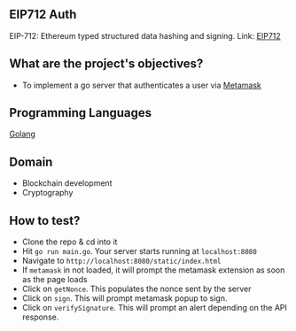 ## EIP712 Auth

EIP-712: Ethereum typed structured data hashing and signing. Link: [EIP712](https://eips.ethereum.org/EIPS/eip-712)

## What are the project's objectives?

- To implement a go server that authenticates a user via [Metamask](https://metamask.io/)

## Programming Languages

[Golang](https://golang.org/)

## Domain

- Blockchain development
- Cryptography

## How to test?
- Clone the repo & cd into it
- Hit `go run main.go`. Your server starts running at `localhost:8080`
- Navigate to `http://localhost:8080/static/index.html`
- If `metamask` in not loaded, it will prompt the metamask extension as soon as the page loads
- Click on `getNonce`. This populates the nonce sent by the server
- Click on `sign`. This will prompt metamask popup to sign.
- Click on `verifySignature`. This will prompt an alert depending on the API response.
